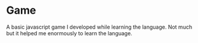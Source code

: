 # Game
A basic javascript game I developed while learning the language. Not much but it helped me enormously to learn the language.
